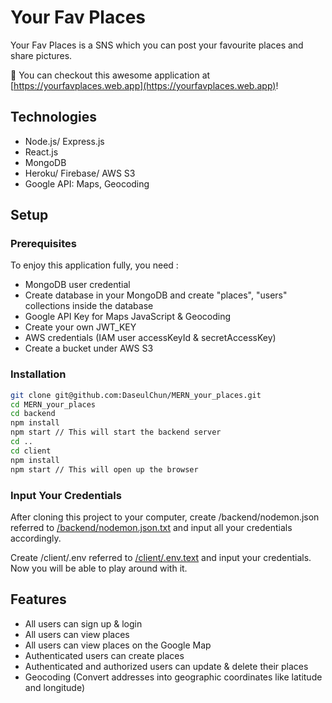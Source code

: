 # Your Fav Places
Your Fav Places is a SNS which you can post your favourite places and share pictures. 

🎉 You can checkout this awesome application at [https://yourfavplaces.web.app](https://yourfavplaces.web.app)!

## Technologies
* Node.js/ Express.js
* React.js
* MongoDB
* Heroku/ Firebase/ AWS S3
* Google API: Maps, Geocoding

## Setup
### Prerequisites
To enjoy this application fully, you need :
* MongoDB user credential
* Create database in your MongoDB and create "places", "users" collections inside the database
* Google API Key for Maps JavaScript & Geocoding
* Create your own JWT_KEY
* AWS credentials (IAM user accessKeyId & secretAccessKey)
* Create a bucket under AWS S3  

### Installation
```sh
git clone git@github.com:DaseulChun/MERN_your_places.git
cd MERN_your_places
cd backend
npm install 
npm start // This will start the backend server
cd ..
cd client
npm install 
npm start // This will open up the browser
```

### Input Your Credentials
After cloning this project to your computer, create /backend/nodemon.json referred to [/backend/nodemon.json.txt](https://github.com/DaseulChun/MERN_your_places/blob/master/backend/nodemon.json.txt) and input all your credentials accordingly. 

Create /client/.env referred to [/client/.env.text](https://github.com/DaseulChun/MERN_your_places/blob/master/client/.env.text) and input your credentials. Now you will be able to play around with it. 

## Features
* All users can sign up & login
* All users can view places
* All users can view places on the Google Map
* Authenticated users can create places
* Authenticated and authorized users can update & delete their places
* Geocoding (Convert addresses into geographic coordinates like latitude and longitude)